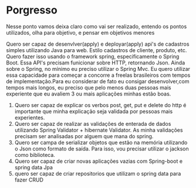 # Porgresso

Nesse ponto vamos deixa claro como vai ser realizado, entendo os pontos utilizados, olha para objetivo, e pensar em objetivos menores

Quero ser capaz de desenvlver(apply) e deployar(apply) api's de cadastros simples utilizando Java para web. Estilo cadastros de cliente, produto, etc. Quero fazer isso usando o framework spring, especificamente o Spring Boot. Essa API's precisam funicionar sobre HTTP, retornando Json. Ainda sobre o Spring, no mínimo eu preciso utilizar o Spring Mvc. Eu quero utilizar essa capacidade para começar a concorre a freelas brasileiros com tempos de implementação.Para eu considerar de fato eu consigar desenvolver,com tempos mais longos, eu preciso que pelo menos duas pessoas mais experiente que eu avaliem 3 ou mais aplicações minhas estão boas.


1. Quero ser capaz de explicar os verbos post, get, put e delete do http é importante que minha explicação seja validada por pessoas mais experientes.
2. Quero ser capaz de realizar as validações de enterada de dados utilizando Spring Validator + hibernate Validator. As minha validações precisam ser analisadas por alguem que mana do spring.
3. Quero ser campa de serializar objetos que estão na memória utilizando o Json como formato de saída. Para isso, vou precisar utilizar o jackson como biblioteca.
4. Quero ser capaz de criar novas aplicações vazias com Spring-boot e spring data Jpa
5. quero ser capaz de criar repositorios que utilizam o spring data para fazer CRUD
